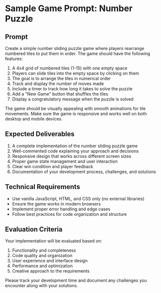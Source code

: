 # Sample Game Prompt: Number Puzzle

## Prompt

Create a simple number sliding puzzle game where players rearrange numbered tiles to put them in order. The game should have the following features:

1. A 4x4 grid of numbered tiles (1-15) with one empty space
2. Players can slide tiles into the empty space by clicking on them
3. The goal is to arrange the tiles in numerical order
4. Track and display the number of moves made
5. Include a timer to track how long it takes to solve the puzzle
6. Add a "New Game" button that shuffles the tiles
7. Display a congratulatory message when the puzzle is solved

The game should be visually appealing with smooth animations for tile movements. Make sure the game is responsive and works well on both desktop and mobile devices.

## Expected Deliverables

1. A complete implementation of the number sliding puzzle game
2. Well-commented code explaining your approach and decisions
3. Responsive design that works across different screen sizes
4. Proper game state management and user interaction
5. Clear win condition and player feedback
6. Documentation of your development process, challenges, and solutions

## Technical Requirements

- Use vanilla JavaScript, HTML, and CSS only (no external libraries)
- Ensure the game works in modern browsers
- Implement proper error handling and edge cases
- Follow best practices for code organization and structure

## Evaluation Criteria

Your implementation will be evaluated based on:
1. Functionality and completeness
2. Code quality and organization
3. User experience and interface design
4. Performance and optimization
5. Creative approach to the requirements

Please track your development time and document any challenges you encounter along with your solutions. 